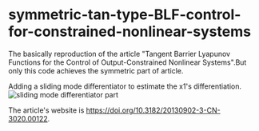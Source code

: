 # symmetric-tan-type-BLF-control-for-constrained-nonlinear-systems
The basically reproduction of the article "Tangent Barrier Lyapunov Functions for the Control of Output-Constrained Nonlinear Systems".But only this code
achieves the symmetric part of article.

Adding a sliding mode differentiator to estimate the x1's differentiation.
![sliding mode differentiator part](https://github.com/XernicRose/symmetric-tan-type-BLF-control-for-constrained-nonlinear-systems/md_img_src/differentiator_part.png)  

The article's website is https://doi.org/10.3182/20130902-3-CN-3020.00122.
